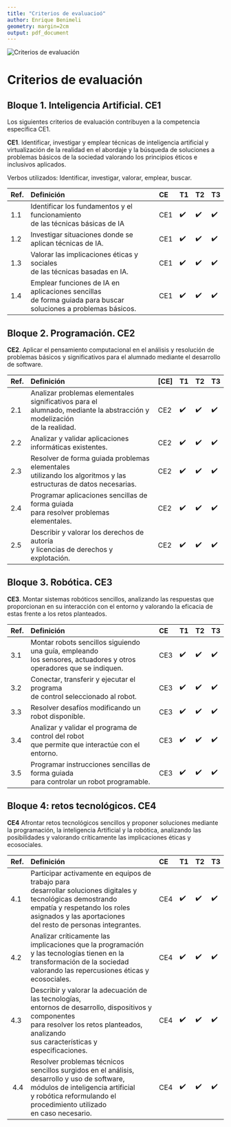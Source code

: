 ```yaml
---
title: "Criterios de evaluacioó"
author: Enrique Benimeli
geometry: margin=2cm
output: pdf_document
---
```


![Criterios de evaluación](img/logros.jpg)

# Criterios de evaluación

## <i class="fa fa-solid fa-desktop"></i> Bloque 1. Inteligencia Artificial. CE1

Los siguientes criterios de evaluación contribuyen a la competencia específica CE1.

<div class="box">
<b>CE1</b>. Identificar, investigar y emplear técnicas de inteligencia artificial y virtualización de la realidad en el abordaje y la búsqueda de soluciones a problemas básicos de la sociedad valorando los principios éticos e inclusivos aplicados.
</div>

Verbos utilizados: Identificar, investigar, valorar, emplear, buscar.

| Ref. | Definición                           | CE | T1 | T2 | T3
| :--- | :----------------------------------- | :--- | :--- | :--- | :---
| 1.1  | <span class="vb">Identificar</span> los fundamentos y el funcionamiento<br/>de las técnicas básicas de IA | CE1 | ✔️ | ✔️ | ✔️
| 1.2  | <span class="vb">Investigar</span> <span class="nn">situaciones</span> donde se aplican técnicas de IA. | CE1 | ✔️ | ✔️ | ✔️
| 1.3  | <span class="vb">Valorar</span> <span class="nn">las implicaciones éticas y sociales</span><br/>de las técnicas basadas en IA. | CE1 | ✔️ | ✔️ | ✔️
| 1.4  | <span class="vb">Emplear</span> <span class="nn">funciones de IA</span> en aplicaciones sencillas<br/>de forma guiada para buscar soluciones a problemas básicos. | CE1 | ✔️ | ✔️ | ✔️

## <i class="fa fa-solid fa-code"></i> Bloque 2. Programación. CE2

<div class="box">
<b>CE2</b>. Aplicar el pensamiento computacional en el análisis y resolución de problemas básicos y significativos para el alumnado mediante el desarrollo de software.
</div>

| Ref. | Definición                           | [CE] | T1 | T2 | T3
| :--- | :----------------------------------- | :--- | :--- | :--- | :---
| 2.1  | <span class="vb">Analizar</span> problemas elementales significativos para el<br/>alumnado, mediante la abstracción y modelización<br/>de la realidad. | CE2 | ✔️ | ✔️ | ✔️
| 2.2  | <span class="vb">Analizar</span> y <span class="vb">validar</span> aplicaciones informáticas existentes. | CE2 | ✔️ | ✔️ | ✔️
| 2.3  | <span class="vb">Resolver</span> de forma guiada problemas elementales<br/>utilizando los algoritmos y las estructuras de datos necesarias. | CE2 | ✔️ | ✔️ | ✔️
| 2.4  | <span class="vb">Programar</span> aplicaciones sencillas de forma guiada<br/>para resolver problemas elementales. | CE2 | ✔️ | ✔️ | ✔️
| 2.5  | <span class="vb">Describir</span> y <span class="vb">valorar</span> los derechos de autoría<br/>y licencias de derechos y explotación. | CE2 | ✔️ | ✔️ | ✔️

## <i class="fa fa-brands fa-android"></i> Bloque 3. Robótica. CE3

<div class="box">
<b>CE3</b>. Montar sistemas robóticos sencillos, analizando las respuestas que proporcionan en su interacción con el entorno y valorando la eficacia de estas frente a los retos planteados. 
</div>

| Ref. | Definición                           | CE | T1 | T2 | T3
| :--- | :----------------------------------- | :--- | :--- | :--- | :---
| 3.1 | <span class="vb">Montar</span> robots sencillos siguiendo una guía, empleando<br/> los sensores, actuadores y otros operadores que se indiquen. | CE3 | ✔️ | ✔️ | ✔️
| 3.2 | <span class="vb">Conectar</span>, <span class="vb">transferir</span> y <span class="vb">ejecutar</span> el programa<br/>de control seleccionado al robot. | CE3 | ✔️ | ✔️ | ✔️
| 3.3 | <span class="vb">Resolver</span> desafíos modificando un robot disponible. | CE3 | ✔️ | ✔️ | ✔️
| 3.4 | <span class="vb">Analizar</span> y <span class="vb">validar</span> el programa de control del robot<br/>que permite que interactúe con el entorno. | CE3 | ✔️ | ✔️ | ✔️
| 3.5 | <span class="vb">Programar</span> instrucciones sencillas de forma guiada<br/>para controlar un robot programable. | CE3 | ✔️ | ✔️ | ✔️

## <i class="fa fa-regular fa-compass"></i>  Bloque 4: retos tecnológicos. CE4

<div class="box">
<b>CE4</b> Afrontar retos tecnológicos sencillos y proponer soluciones mediante la programación, la inteligencia Artificial y la robótica, analizando las posibilidades y valorando críticamente las implicaciones éticas y ecosociales.
</div>

| Ref. | Definición                           | CE | T1 | T2 | T3
| :--- | :----------------------------------- | :--- | :--- | :--- | :---
| 4.1 | <span class="vb">Participar</span> activamente en equipos de trabajo para<br/>desarrollar soluciones digitales y tecnológicas demostrando<br/>empatía y respetando los roles asignados y las aportaciones<br/>del resto de personas integrantes. | CE4 | ✔️ | ✔️ | ✔️
| 4.2 | <span class="vb">Analizar</span> críticamente las implicaciones que la programación<br/>y las tecnologías tienen en la transformación de la sociedad<br/>valorando las repercusiones éticas y ecosociales.| CE4 | ✔️ | ✔️ | ✔️
| 4.3 | <span class="vb">Describir</span> y <span class="vb">valorar</span> la adecuación de las tecnologías,<br/>entornos de desarrollo, dispositivos y componentes<br/>para resolver los retos planteados, analizando<br/>sus características y especificaciones. | CE4 | ✔️ | ✔️ | ✔️
| 4.4 | <span class="vb">Resolver</span> problemas técnicos sencillos surgidos en el análisis,<br/>desarrollo y uso de software, módulos de inteligencia artificial<br/>y robótica reformulando el procedimiento utilizado<br/>en caso necesario. | CE4 | ✔️ | ✔️ | ✔️
